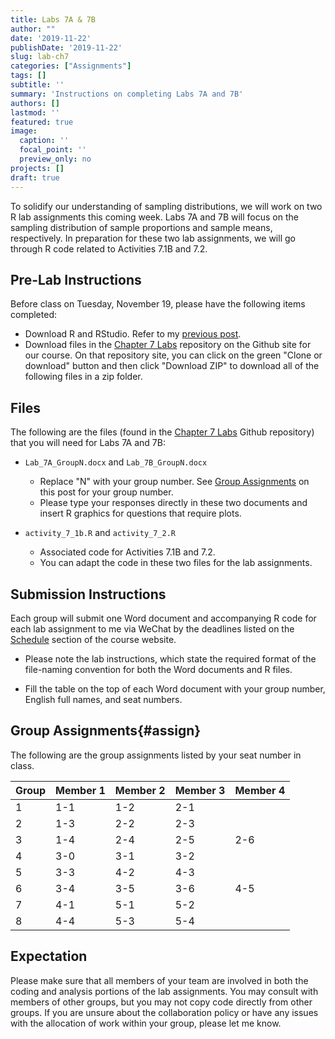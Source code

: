 ```yaml
---
title: Labs 7A & 7B
author: ""
date: '2019-11-22'
publishDate: '2019-11-22'
slug: lab-ch7
categories: ["Assignments"]
tags: []
subtitle: ''
summary: 'Instructions on completing Labs 7A and 7B'
authors: []
lastmod: ''
featured: true
image:
  caption: ''
  focal_point: ''
  preview_only: no
projects: []
draft: true
---
```


To solidify our understanding of sampling distributions, we will work on two R lab assignments this coming week. Labs 7A and 7B will focus on the sampling distribution of sample proportions and sample means, respectively. In preparation for these two lab assignments, we will go through R code related to Activities 7.1B and 7.2. 

## Pre-Lab Instructions

Before class on Tuesday, November 19, please have the following items completed:

* Download R and RStudio. Refer to my [previous post](/2019/11/20/r-setup/).
* Download files in the [Chapter 7 Labs](https://github.com/ap-statistics/lab_ch7) repository on the Github site for our course. On that repository site, you can click on the green "Clone or download" button and then click "Download ZIP" to download all of the following files in a zip folder.

## Files

The following are the files (found in the [Chapter 7 Labs](https://github.com/ap-statistics/lab_ch7) Github repository) that you will need for Labs 7A and 7B:

* `Lab_7A_GroupN.docx` and `Lab_7B_GroupN.docx`

  - Replace "N" with your group number. See [Group Assignments](#assign) on this post for your group number.
  - Please type your responses directly in these two documents and insert R graphics for questions that require plots.
  
* `activity_7_1b.R` and `activity_7_2.R`

  - Associated code for Activities 7.1B and 7.2.
  - You can adapt the code in these two files for the lab assignments.

## Submission Instructions

Each group will submit one Word document and accompanying R code for each lab assignment to me via WeChat by the deadlines listed on the [Schedule](/schedule/) section of the course website. 

* Please note the lab instructions, which state the required format of the file-naming convention for both the Word documents and R files.

* Fill the table on the top of each Word document with your group number, English full names, and seat numbers.

## Group Assignments{#assign}

The following are the group assignments listed by your seat number in class.

| Group | Member 1 | Member 2 | Member 3 | Member 4 |
|-------|----------|----------|----------|----------|
| 1     | 1-1      | 1-2      | 2-1      |          |
| 2     | 1-3      | 2-2      | 2-3      |          |
| 3     | 1-4      | 2-4      | 2-5      | 2-6      |
| 4     | 3-0      | 3-1      | 3-2      |          |
| 5     | 3-3      | 4-2      | 4-3      |          |
| 6     | 3-4      | 3-5      | 3-6      | 4-5      |
| 7     | 4-1      | 5-1      | 5-2      |          |
| 8     | 4-4      | 5-3      | 5-4      |          |

## Expectation

Please make sure that all members of your team are involved in both the coding and analysis portions of the lab assignments. You may consult with members of other groups, but you may not copy code directly from other groups. If you are unsure about the collaboration policy or have any issues with the allocation of work within your group, please let me know.